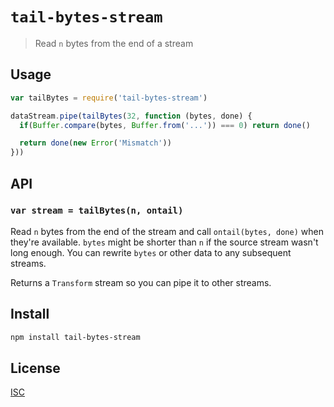 # `tail-bytes-stream`

> Read `n` bytes from the end of a stream

## Usage

```js
var tailBytes = require('tail-bytes-stream')

dataStream.pipe(tailBytes(32, function (bytes, done) {
  if(Buffer.compare(bytes, Buffer.from('...')) === 0) return done()

  return done(new Error('Mismatch'))
}))
```

## API

### `var stream = tailBytes(n, ontail)`

Read `n` bytes from the end of the stream and call `ontail(bytes, done)` when
they're available. `bytes` might be shorter than `n` if the source stream wasn't
long enough. You can rewrite `bytes` or other data to any subsequent streams.

Returns a `Transform` stream so you can pipe it to other streams.

## Install

```sh
npm install tail-bytes-stream
```

## License

[ISC](LICENSE.md)
